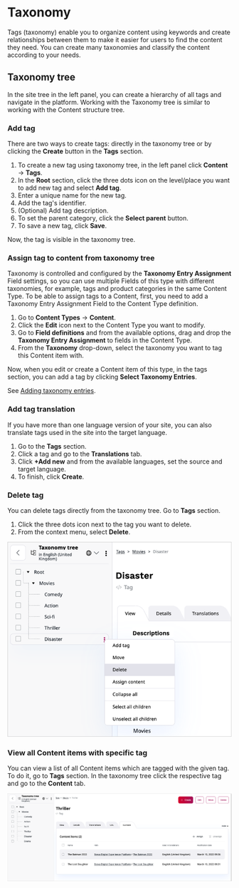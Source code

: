 # Taxonomy

Tags (taxonomy) enable you to organize content using keywords and create relationships between them to make it easier for users to find the content they need.
You can create many taxonomies and classify the content according to your needs.

## Taxonomy tree

In the site tree in the left panel, you can create a hierarchy of all tags and navigate in the platform.
Working with the Taxonomy tree is similar to working with the Content structure tree.

### Add tag

There are two ways to create tags: directly in the taxonomy tree or by clicking the **Create** button in the **Tags** section.

1. To create a new tag using taxonomy tree, in the left panel click **Content** -> **Tags**.
1. In the **Root** section, click the three dots icon on the level/place you want to add new tag and select **Add tag**.
1. Enter a unique name for the new tag.
1. Add the tag's identifier.
1. (Optional) Add tag description.
1. To set the parent category, click the **Select parent** button.
1. To save a new tag, click **Save**.

Now, the tag is visible in the taxonomy tree.

### Assign tag to content from taxonomy tree

Taxonomy is controlled and configured by the **Taxonomy Entry Assignment** Field settings,
so you can use multiple Fields of this type with different taxonomies,
for example, tags and product categories in the same Content Type. 
To be able to assign tags to a Content, first, you need to add a Taxonomy Entry Assignment Field to the Content Type definition.

1. Go to **Content Types** -> **Content**.
1. Click the **Edit** icon next to the Content Type you want to modify.
1. Go to **Field definitions** and from the available options, drag and drop the **Taxonomy Entry Assignment** to fields in the Content Type.
1. From the **Taxonomy** drop-down, select the taxonomy you want to tag this Content item with.

Now, when you edit or create a Content item of this type, in the tags section, you can add a tag by clicking **Select Taxonomy Entries**.

See [Adding taxonomy entries](creating_content_basic.md#adding-taxonomy-entries).

### Add tag translation

If you have more than one language version of your site, you can also translate tags used in the site into the target language.

1. Go to the **Tags** section.
1. Click a tag and go to the **Translations** tab.
1. Click **+Add new** and from the available languages, set the source and target language.
1. To finish, click **Create**.

### Delete tag

You can delete tags directly from the taxonomy tree. Go to **Tags** section.

1. Click the three dots icon next to the tag you want to delete.
1. From the context menu, select **Delete**.

![Delete tag](img/taxonomy_delete_tag.png "Delete tag")

### View all Content items with specific tag

You can view a list of all Content items which are tagged with the given tag.
To do it, go to **Tags** section.
In the taxonomy tree click the respective tag and go to the **Content** tab.

![Content list](img/taxonomy_content_list.png "Content list")
